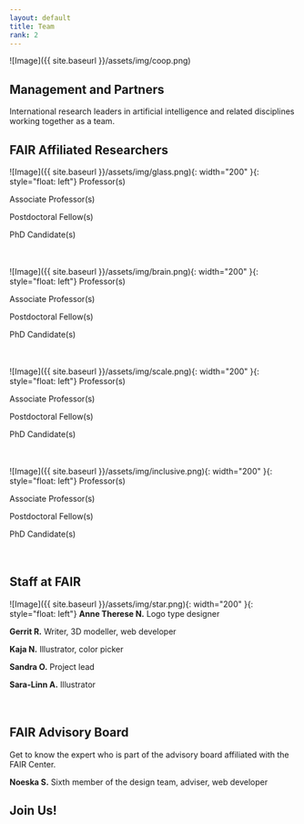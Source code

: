 ```yaml
---
layout: default
title: Team
rank: 2
---
```


![Image]({{ site.baseurl }}/assets/img/coop.png)

## Management and Partners
International research leaders in artificial intelligence and related disciplines working together as a team.

## FAIR Affiliated Researchers
![Image]({{ site.baseurl }}/assets/img/glass.png){: width="200" }{: style="float: left"} 
Professor(s)

Associate Professor(s)

Postdoctoral Fellow(s)

PhD Candidate(s)
<br><br><br>

![Image]({{ site.baseurl }}/assets/img/brain.png){: width="200" }{: style="float: left"} 
Professor(s)

Associate Professor(s)

Postdoctoral Fellow(s)

PhD Candidate(s)
<br><br><br>

![Image]({{ site.baseurl }}/assets/img/scale.png){: width="200" }{: style="float: left"} 
Professor(s)

Associate Professor(s)

Postdoctoral Fellow(s)

PhD Candidate(s)
<br><br><br>

![Image]({{ site.baseurl }}/assets/img/inclusive.png){: width="200" }{: style="float: left"} 
Professor(s)

Associate Professor(s)

Postdoctoral Fellow(s)

PhD Candidate(s)
<br><br><br>

## Staff at FAIR
![Image]({{ site.baseurl }}/assets/img/star.png){: width="200" }{: style="float: left"} 
**Anne Therese N.**
Logo type designer

**Gerrit R.**
Writer, 3D modeller, web developer

**Kaja N.**
Illustrator, color picker

**Sandra O.**
Project lead

**Sara-Linn A.**
Illustrator
<br><br><br>

## FAIR Advisory Board
Get to know the expert who is part of the advisory board affiliated with the FAIR Center.

**Noeska S.**
Sixth member of the design team, adviser, web developer

## Join Us!
